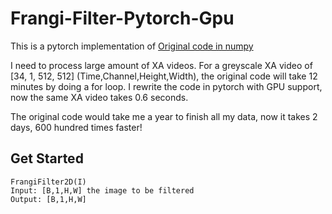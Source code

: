 # Frangi-Filter-Pytorch-Gpu
This is a pytorch implementation of [Original code in numpy](https://github.com/isyiming/Frangi-filter-based-Hessian)

I need to process large amount of XA videos. For a greyscale XA video of [34, 1, 512, 512] (Time,Channel,Height,Width), the original code will take 12 minutes by doing a for loop. I rewrite the code in pytorch with GPU support, now the same XA video takes 0.6 seconds.

The original code would take me a year to finish all my data, now it takes 2 days, 600 hundred times faster!

## Get Started
    FrangiFilter2D(I)
    Input: [B,1,H,W] the image to be filtered
    Output: [B,1,H,W] 

